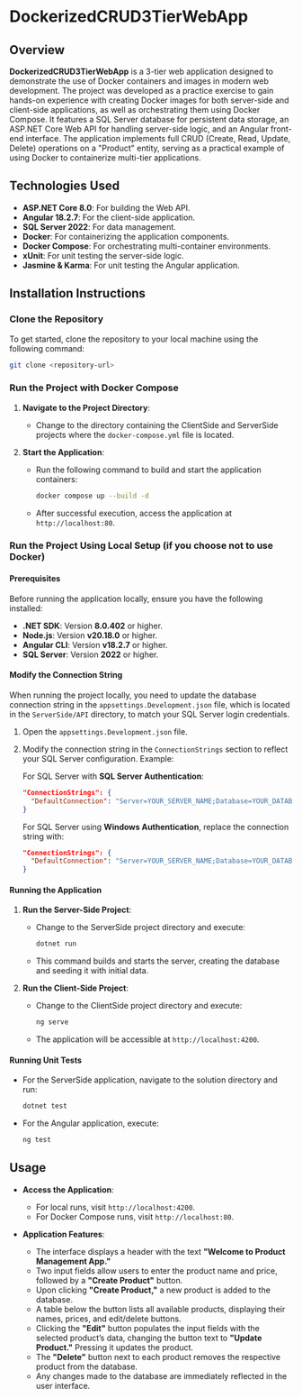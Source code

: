 # DockerizedCRUD3TierWebApp

## Overview

**DockerizedCRUD3TierWebApp** is a 3-tier web application designed to demonstrate the use of Docker containers and images in modern web development. The project was developed as a practice exercise to gain hands-on experience with creating Docker images for both server-side and client-side applications, as well as orchestrating them using Docker Compose. It features a SQL Server database for persistent data storage, an ASP.NET Core Web API for handling server-side logic, and an Angular front-end interface. The application implements full CRUD (Create, Read, Update, Delete) operations on a "Product" entity, serving as a practical example of using Docker to containerize multi-tier applications.

## Technologies Used

- **ASP.NET Core 8.0**: For building the Web API.
- **Angular 18.2.7**: For the client-side application.
- **SQL Server 2022**: For data management.
- **Docker**: For containerizing the application components.
- **Docker Compose**: For orchestrating multi-container environments.
- **xUnit**: For unit testing the server-side logic.
- **Jasmine & Karma**: For unit testing the Angular application.

## Installation Instructions

### Clone the Repository

To get started, clone the repository to your local machine using the following command:

```bash
git clone <repository-url>
```

### Run the Project with Docker Compose

1. **Navigate to the Project Directory**:
   - Change to the directory containing the ClientSide and ServerSide projects where the `docker-compose.yml` file is located.

2. **Start the Application**:
   - Run the following command to build and start the application containers:
     ```bash
     docker compose up --build -d
     ```
   - After successful execution, access the application at `http://localhost:80`.

### Run the Project Using Local Setup (if you choose not to use Docker)

#### Prerequisites

Before running the application locally, ensure you have the following installed:

- **.NET SDK**: Version **8.0.402** or higher.
- **Node.js**: Version **v20.18.0** or higher.
- **Angular CLI**: Version **v18.2.7** or higher.
- **SQL Server**: Version **2022** or higher.

#### Modify the Connection String

When running the project locally, you need to update the database connection string in the `appsettings.Development.json` file, which is located in the `ServerSide/API` directory, to match your SQL Server login credentials.

1. Open the `appsettings.Development.json` file.
2. Modify the connection string in the `ConnectionStrings` section to reflect your SQL Server configuration. Example:

   For SQL Server with **SQL Server Authentication**:
   ```json
   "ConnectionStrings": {
     "DefaultConnection": "Server=YOUR_SERVER_NAME;Database=YOUR_DATABASE_NAME;User Id=YOUR_USERNAME;Password=YOUR_PASSWORD;TrustServerCertificate=True;"
   }
   ```

   For SQL Server using **Windows Authentication**, replace the connection string with:
   ```json
   "ConnectionStrings": {
     "DefaultConnection": "Server=YOUR_SERVER_NAME;Database=YOUR_DATABASE_NAME;Trusted_Connection=True;TrustServerCertificate=True;"
   }
   ```

#### Running the Application

1. **Run the Server-Side Project**:
   - Change to the ServerSide project directory and execute:
     ```bash
     dotnet run
     ```
   - This command builds and starts the server, creating the database and seeding it with initial data.

2. **Run the Client-Side Project**:
   - Change to the ClientSide project directory and execute:
     ```bash
     ng serve
     ```
   - The application will be accessible at `http://localhost:4200`.

#### Running Unit Tests

- For the ServerSide application, navigate to the solution directory and run:
  ```bash
  dotnet test
  ```
- For the Angular application, execute:
  ```bash
  ng test
  ```

## Usage

- **Access the Application**:
  - For local runs, visit `http://localhost:4200`.
  - For Docker Compose runs, visit `http://localhost:80`.

- **Application Features**:
  - The interface displays a header with the text **"Welcome to Product Management App."**
  - Two input fields allow users to enter the product name and price, followed by a **"Create Product"** button.
  - Upon clicking **"Create Product,"** a new product is added to the database.
  - A table below the button lists all available products, displaying their names, prices, and edit/delete buttons.
  - Clicking the **"Edit"** button populates the input fields with the selected product’s data, changing the button text to **"Update Product."** Pressing it updates the product.
  - The **"Delete"** button next to each product removes the respective product from the database.
  - Any changes made to the database are immediately reflected in the user interface.
